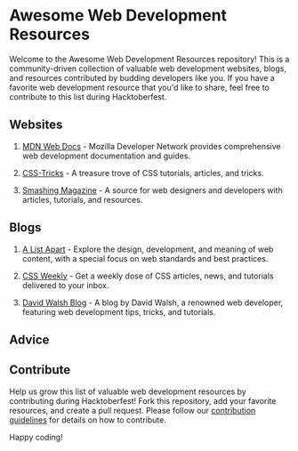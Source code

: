 # Awesome Web Development Resources

Welcome to the Awesome Web Development Resources repository! This is a community-driven collection of valuable web development websites, blogs, and resources contributed by budding developers like you. If you have a favorite web development resource that you'd like to share, feel free to contribute to this list during Hacktoberfest.

## Websites

1. [MDN Web Docs](https://developer.mozilla.org/en-US/docs/Web) - Mozilla Developer Network provides comprehensive web development documentation and guides.

2. [CSS-Tricks](https://css-tricks.com/) - A treasure trove of CSS tutorials, articles, and tricks.

3. [Smashing Magazine](https://www.smashingmagazine.com/) - A source for web designers and developers with articles, tutorials, and resources.

## Blogs

1. [A List Apart](https://alistapart.com/) - Explore the design, development, and meaning of web content, with a special focus on web standards and best practices.

2. [CSS Weekly](https://css-weekly.com/) - Get a weekly dose of CSS articles, news, and tutorials delivered to your inbox.

3. [David Walsh Blog](https://davidwalsh.name/) - A blog by David Walsh, a renowned web developer, featuring web development tips, tricks, and tutorials.

## Advice

## Contribute

Help us grow this list of valuable web development resources by contributing during Hacktoberfest! Fork this repository, add your favorite resources, and create a pull request. Please follow our [contribution guidelines](CONTRIBUTING.md) for details on how to contribute.

Happy coding!
